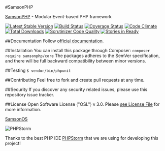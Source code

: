 #SamsonPHP

[SamsonPHP](http://samsonphp.com) - Modular Event-based PHP framework

[![Latest Stable Version](https://poser.pugx.org/samsonos/php_core/v/stable.svg)](https://packagist.org/packages/samsonos/php_core) 
[![Build Status](https://travis-ci.org/samsonos/php_core.png)](https://travis-ci.org/samsonos/php_core)
[![Coverage Status](https://img.shields.io/coveralls/samsonos/php_core.svg)](https://coveralls.io/r/samsonos/php_core?branch=master)
[![Code Climate](https://codeclimate.com/github/samsonos/php_core/badges/gpa.svg)](https://codeclimate.com/github/samsonos/php_core) 
[![Total Downloads](https://poser.pugx.org/samsonos/php_core/downloads.svg)](https://packagist.org/packages/samsonos/php_core)
[![Scrutinizer Code Quality](https://scrutinizer-ci.com/g/samsonos/php_core/badges/quality-score.png?b=master)](https://scrutinizer-ci.com/g/samsonos/php_core/?branch=master)
[![Stories in Ready](https://badge.waffle.io/samsonos/php_core.png?label=ready&title=Ready)](https://waffle.io/samsonos/php_core)

##Documentation
Follow [official documentation](http://github.com/SamsonPHP/core/blob/master/docs/Index.md).
 
##Installation
You can install this package through Composer:
```composer require samsonphp/core```
The packages adheres to the SemVer specification, and there will be full backward compatibility between minor versions.

##Testing
```$ vendor/bin/phpunit```

##Contributing
Feel free to fork and create pull requests at any time.

##Security
If you discover any security related issues, please use this repository issue tracker.

##License
Open Software License ("OSL") v 3.0. Please [see License File](https://github.com/SamsonPHP/core/blob/master/license.md) for more information.
 
[SamsonOS](http://samsonos.com)

![PHPStorm](https://lh3.googleusercontent.com/-yVTWu-r8fZ4/AAAAAAAAAAI/AAAAAAAAAAA/7Sddz6VRuyg/photo.jpg)

Thanks to the best PHP IDE [PHPStorm](https://www.jetbrains.com/phpstorm/) that we are using for developing this project!

